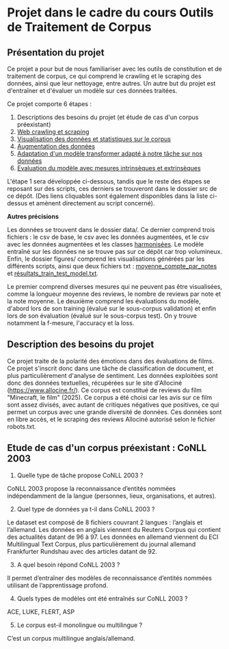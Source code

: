 # Projet dans le cadre du cours Outils de Traitement de Corpus

## Présentation du projet

Ce projet a pour but de nous familiariser avec les outils de constitution et de traitement de corpus, ce qui comprend le crawling et le scraping des données, ainsi que leur nettoyage, entre autres.
Un autre but du projet est d'entraîner et d'évaluer un modèle sur ces données traitées.

Ce projet comporte 6 étapes :

1. Descriptions des besoins du projet (et étude de cas d'un corpus préexistant)
2. [Web crawling et scraping](https://github.com/00parts/Projet-Outils-Traitement-de-Corpus/blob/main/src/crawler_scraper.py)
3. [Visualisation des données et statistiques sur le corpus](https://github.com/00parts/Projet-Outils-Traitement-de-Corpus/blob/main/src/vis_stats.py)
4. [Augmentation des données](https://github.com/00parts/Projet-Outils-Traitement-de-Corpus/blob/main/src/augment_data.py)
5. [Adaptation d'un modèle transformer adapté à notre tâche sur nos données](https://github.com/00parts/Projet-Outils-Traitement-de-Corpus/blob/main/src/model_train.py)
6. [Evaluation du modèle avec mesures intrinsèques et extrinsèques](https://github.com/00parts/Projet-Outils-Traitement-de-Corpus/blob/main/src/evaluate_model.py)


L'étape 1 sera développée ci-dessous, tandis que le reste des étapes se reposant sur des scripts, ces derniers se trouveront dans le dossier src de ce dépôt. (Des liens cliquables sont également disponibles dans la liste ci-dessus et amènent directement au script concerné).

**Autres précisions**

Les données se trouvent dans le dossier data/. Ce dernier comprend trois fichiers : le csv de base, le csv avec les données augmentées, et le csv avec les données augmentées et les classes [harmonisées](https://github.com/00parts/Projet-Outils-Traitement-de-Corpus/blob/main/src/harmonize_classes.py).
Le modèle entraîné sur les données ne se trouve pas sur ce dépôt car trop volumineux.
Enfin, le dossier figures/ comprend les visualisations générées par les différents scripts, ainsi que deux fichiers txt : [moyenne_compte_par_notes](https://github.com/00parts/Projet-Outils-Traitement-de-Corpus/blob/main/figures/moyenne_compte_par_notes.txt) et [résultats_train_test_model.txt](https://github.com/00parts/Projet-Outils-Traitement-de-Corpus/blob/main/figures/r%C3%A9sultats_train_test_model.txt).

Le premier comprend diverses mesures qui ne peuvent pas être visualisées, comme la longueur moyenne des reviews, le nombre de reviews par note et la note moyenne.
Le deuxième comprend les évaluations du modèle, d'abord lors de son training (évalué sur le sous-corpus validation) et enfin lors de son évaluation (évalué sur le sous-corpus test). On y trouve notamment la f-mesure, l'accuracy et la loss.

## Description des besoins du projet

Ce projet traite de la polarité des émotions dans des évaluations de films. Ce projet s'inscrit donc dans une tâche de classification de document, et plus particulièrement d'analyse de sentiment. Les données exploitées sont donc des données textuelles, récupérées sur le site d'Allociné (https://www.allocine.fr/). Ce corpus est constitué de reviews du film "Minecraft, le film" (2025). Ce corpus a été choisi car les avis sur ce film sont assez divisés, avec autant de critiques négatives que positives, ce qui permet un corpus avec une grande diversité de données. Ces données sont en libre accès, et le scraping des reviews Allociné autorisé selon le fichier robots.txt.

## Etude de cas d'un corpus préexistant : CoNLL 2003

1) Quelle type de tâche propose CoNLL 2003 ?

CoNLL 2003 propose la reconnaissance d’entités nommées indépendamment de la langue (personnes, lieux, organisations, et autres).

2) Quel type de données ya t-il dans CoNLL 2003 ?

Le dataset est composé de 8 fichiers couvrant 2 langues : l’anglais et l’allemand. Les données en anglais viennent du Reuters Corpus qui contient des actualités datant de 96 à 97. Les données en allemand viennent du ECI Multilingual Text Corpus, plus particulièrement du journal allemand Frankfurter Rundshau avec des articles datant de 92.

3) A quel besoin répond CoNLL 2003 ?

Il permet d’entraîner des modèles de reconnaissance d’entités nommées utilisant de l’apprentissage profond.

4) Quels types de modèles ont été entraînés sur CoNLL 2003 ?

ACE, LUKE, FLERT, ASP

5) Le corpus est-il monolingue ou multilingue ?

C’est un corpus multilingue anglais/allemand.
